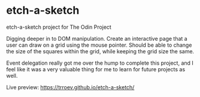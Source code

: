 # etch-a-sketch
etch-a-sketch project for The Odin Project

Digging deeper in to DOM manipulation.
Create an interactive page that a user can draw on a grid using the mouse pointer. Should be able to change the size of the squares within the grid, while keeping the grid size the same.

Event delegation really got me over the hump to complete this project, and I feel like it was a very valuable thing for me to learn for future projects as well.

Live preview: https://trroev.github.io/etch-a-sketch/
